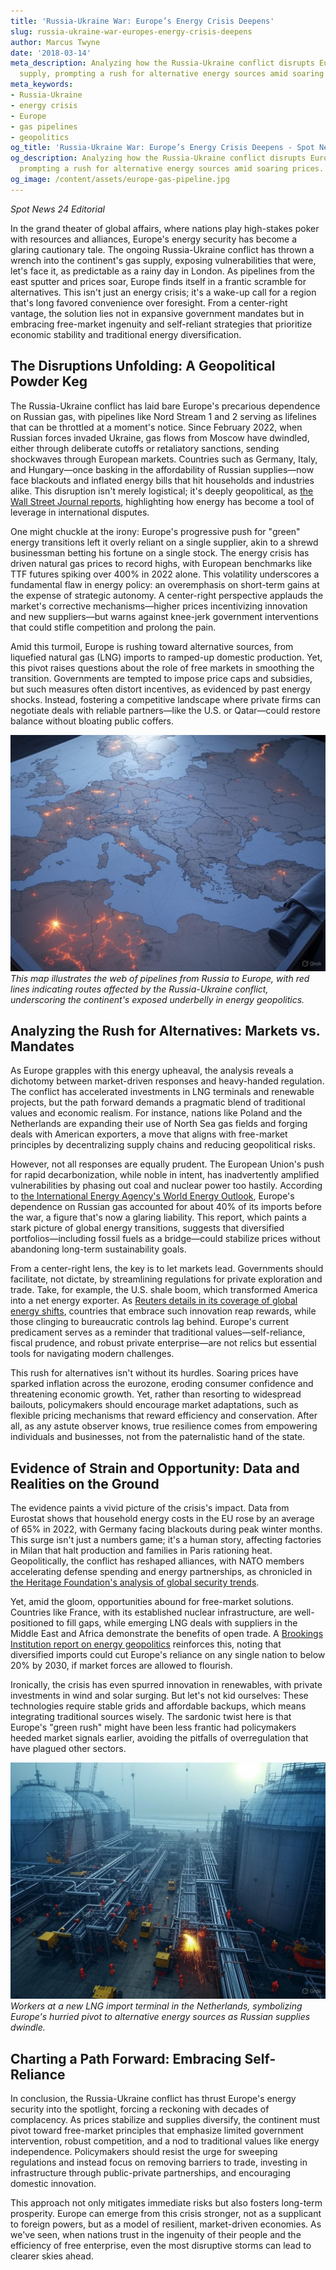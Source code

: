 ```yaml
---
title: 'Russia-Ukraine War: Europe’s Energy Crisis Deepens'
slug: russia-ukraine-war-europes-energy-crisis-deepens
author: Marcus Twyne
date: '2018-03-14'
meta_description: Analyzing how the Russia-Ukraine conflict disrupts Europe’s gas
  supply, prompting a rush for alternative energy sources amid soaring prices.
meta_keywords:
- Russia-Ukraine
- energy crisis
- Europe
- gas pipelines
- geopolitics
og_title: 'Russia-Ukraine War: Europe’s Energy Crisis Deepens - Spot News 24'
og_description: Analyzing how the Russia-Ukraine conflict disrupts Europe’s gas supply,
  prompting a rush for alternative energy sources amid soaring prices.
og_image: /content/assets/europe-gas-pipeline.jpg
---
```


*Spot News 24 Editorial*  

In the grand theater of global affairs, where nations play high-stakes poker with resources and alliances, Europe's energy security has become a glaring cautionary tale. The ongoing Russia-Ukraine conflict has thrown a wrench into the continent's gas supply, exposing vulnerabilities that were, let's face it, as predictable as a rainy day in London. As pipelines from the east sputter and prices soar, Europe finds itself in a frantic scramble for alternatives. This isn't just an energy crisis; it's a wake-up call for a region that's long favored convenience over foresight. From a center-right vantage, the solution lies not in expansive government mandates but in embracing free-market ingenuity and self-reliant strategies that prioritize economic stability and traditional energy diversification.

## The Disruptions Unfolding: A Geopolitical Powder Keg

The Russia-Ukraine conflict has laid bare Europe's precarious dependence on Russian gas, with pipelines like Nord Stream 1 and 2 serving as lifelines that can be throttled at a moment's notice. Since February 2022, when Russian forces invaded Ukraine, gas flows from Moscow have dwindled, either through deliberate cutoffs or retaliatory sanctions, sending shockwaves through European markets. Countries such as Germany, Italy, and Hungary—once basking in the affordability of Russian supplies—now face blackouts and inflated energy bills that hit households and industries alike. This disruption isn't merely logistical; it's deeply geopolitical, as [the Wall Street Journal reports](https://www.wsj.com/articles/russia-ukraine-war-energy-crisis-europe-11646800001), highlighting how energy has become a tool of leverage in international disputes.

One might chuckle at the irony: Europe's progressive push for "green" energy transitions left it overly reliant on a single supplier, akin to a shrewd businessman betting his fortune on a single stock. The energy crisis has driven natural gas prices to record highs, with European benchmarks like TTF futures spiking over 400% in 2022 alone. This volatility underscores a fundamental flaw in energy policy: an overemphasis on short-term gains at the expense of strategic autonomy. A center-right perspective applauds the market's corrective mechanisms—higher prices incentivizing innovation and new suppliers—but warns against knee-jerk government interventions that could stifle competition and prolong the pain.

Amid this turmoil, Europe is rushing toward alternative sources, from liquefied natural gas (LNG) imports to ramped-up domestic production. Yet, this pivot raises questions about the role of free markets in smoothing the transition. Governments are tempted to impose price caps and subsidies, but such measures often distort incentives, as evidenced by past energy shocks. Instead, fostering a competitive landscape where private firms can negotiate deals with reliable partners—like the U.S. or Qatar—could restore balance without bloating public coffers.

![Map of disrupted European gas pipelines](/content/assets/european-gas-pipelines-conflict.jpg)  
*This map illustrates the web of pipelines from Russia to Europe, with red lines indicating routes affected by the Russia-Ukraine conflict, underscoring the continent's exposed underbelly in energy geopolitics.*

## Analyzing the Rush for Alternatives: Markets vs. Mandates

As Europe grapples with this energy upheaval, the analysis reveals a dichotomy between market-driven responses and heavy-handed regulation. The conflict has accelerated investments in LNG terminals and renewable projects, but the path forward demands a pragmatic blend of traditional values and economic realism. For instance, nations like Poland and the Netherlands are expanding their use of North Sea gas fields and forging deals with American exporters, a move that aligns with free-market principles by decentralizing supply chains and reducing geopolitical risks.

However, not all responses are equally prudent. The European Union's push for rapid decarbonization, while noble in intent, has inadvertently amplified vulnerabilities by phasing out coal and nuclear power too hastily. According to [the International Energy Agency's World Energy Outlook](https://www.iea.org/reports/world-energy-outlook-2022), Europe's dependence on Russian gas accounted for about 40% of its imports before the war, a figure that's now a glaring liability. This report, which paints a stark picture of global energy transitions, suggests that diversified portfolios—including fossil fuels as a bridge—could stabilize prices without abandoning long-term sustainability goals.

From a center-right lens, the key is to let markets lead. Governments should facilitate, not dictate, by streamlining regulations for private exploration and trade. Take, for example, the U.S. shale boom, which transformed America into a net energy exporter. As [Reuters details in its coverage of global energy shifts](https://www.reuters.com/markets/commodities/europe-races-replace-russian-gas-2022-03-08/), countries that embrace such innovation reap rewards, while those clinging to bureaucratic controls lag behind. Europe's current predicament serves as a reminder that traditional values—self-reliance, fiscal prudence, and robust private enterprise—are not relics but essential tools for navigating modern challenges.

This rush for alternatives isn't without its hurdles. Soaring prices have sparked inflation across the eurozone, eroding consumer confidence and threatening economic growth. Yet, rather than resorting to widespread bailouts, policymakers should encourage market adaptations, such as flexible pricing mechanisms that reward efficiency and conservation. After all, as any astute observer knows, true resilience comes from empowering individuals and businesses, not from the paternalistic hand of the state.

## Evidence of Strain and Opportunity: Data and Realities on the Ground

The evidence paints a vivid picture of the crisis's impact. Data from Eurostat shows that household energy costs in the EU rose by an average of 65% in 2022, with Germany facing blackouts during peak winter months. This surge isn't just a numbers game; it's a human story, affecting factories in Milan that halt production and families in Paris rationing heat. Geopolitically, the conflict has reshaped alliances, with NATO members accelerating defense spending and energy partnerships, as chronicled in [the Heritage Foundation's analysis of global security trends](https://www.heritage.org/europe/commentary/europes-energy-crisis-and-the-ukraine-war-what-it-means-for-the-west).

Yet, amid the gloom, opportunities abound for free-market solutions. Countries like France, with its established nuclear infrastructure, are well-positioned to fill gaps, while emerging LNG deals with suppliers in the Middle East and Africa demonstrate the benefits of open trade. A [Brookings Institution report on energy geopolitics](https://www.brookings.edu/research/european-energy-security-in-the-wake-of-ukraine/) reinforces this, noting that diversified imports could cut Europe's reliance on any single nation to below 20% by 2030, if market forces are allowed to flourish.

Ironically, the crisis has even spurred innovation in renewables, with private investments in wind and solar surging. But let's not kid ourselves: These technologies require stable grids and affordable backups, which means integrating traditional sources wisely. The sardonic twist here is that Europe's "green rush" might have been less frantic had policymakers heeded market signals earlier, avoiding the pitfalls of overregulation that have plagued other sectors.

![European LNG terminal under construction](/content/assets/european-lng-terminal-build.jpg)  
*Workers at a new LNG import terminal in the Netherlands, symbolizing Europe's hurried pivot to alternative energy sources as Russian supplies dwindle.*

## Charting a Path Forward: Embracing Self-Reliance

In conclusion, the Russia-Ukraine conflict has thrust Europe's energy security into the spotlight, forcing a reckoning with decades of complacency. As prices stabilize and supplies diversify, the continent must pivot toward free-market principles that emphasize limited government intervention, robust competition, and a nod to traditional values like energy independence. Policymakers should resist the urge for sweeping regulations and instead focus on removing barriers to trade, investing in infrastructure through public-private partnerships, and encouraging domestic innovation.

This approach not only mitigates immediate risks but also fosters long-term prosperity. Europe can emerge from this crisis stronger, not as a supplicant to foreign powers, but as a model of resilient, market-driven economies. As we've seen, when nations trust in the ingenuity of their people and the efficiency of free enterprise, even the most disruptive storms can lead to clearer skies ahead.